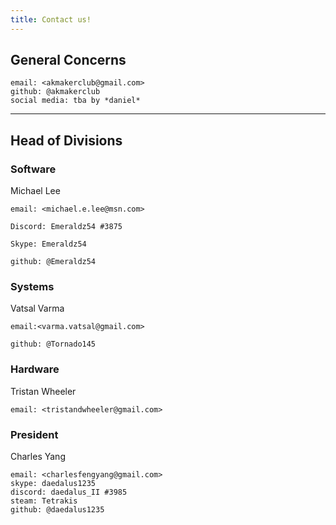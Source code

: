 ```yaml
---
title: Contact us!
---
```

## General Concerns

    email: <akmakerclub@gmail.com>
    github: @akmakerclub
    social media: tba by *daniel*
    
---

## Head of Divisions

### Software

Michael Lee

    email: <michael.e.lee@msn.com>
    
    Discord: Emeraldz54 #3875
    
    Skype: Emeraldz54
    
    github: @Emeraldz54
    
### Systems

Vatsal Varma

    email:<varma.vatsal@gmail.com>
    
    github: @Tornado145
    
### Hardware

Tristan Wheeler

    email: <tristandwheeler@gmail.com>
    
### President
Charles Yang

    email: <charlesfengyang@gmail.com>
    skype: daedalus1235
    discord: daedalus_II #3985
    steam: Tetrakis
    github: @daedalus1235

